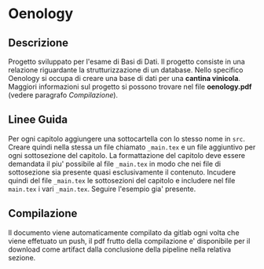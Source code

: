 # Oenology

## Descrizione
Progetto sviluppato per l'esame di Basi di Dati.
Il progetto consiste in una relazione riguardante la strutturizzazione di un database. Nello specifico Oenology si occupa di creare una base di dati per una **cantina vinicola**. Maggiori informazioni sul progetto si possono trovare nel file **oenology.pdf** (vedere paragrafo *Compilazione*).

## Linee Guida 
Per ogni capitolo aggiungere una sottocartella con lo stesso nome in `src`. Creare quindi nella stessa un file chiamato `_main.tex` e un file aggiuntivo per ogni sottosezione del capitolo. La formattazione del capitolo deve essere demandata il piu' possibile al file `_main.tex` in modo che nei file di sottosezione sia presente quasi esclusivamente il contenuto. Incudere quindi del file `_main.tex` le sottosezioni del capitolo e includere nel file `main.tex` i vari `_main.tex`. Seguire l'esempio gia' presente.

## Compilazione
Il documento viene automaticamente compilato da gitlab ogni volta che viene effetuato un push, il pdf frutto della compilazione e' disponibile per il download come artifact dalla conclusione della pipeline nella relativa sezione.